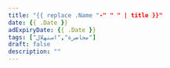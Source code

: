 ```yaml
---
title: "{{ replace .Name "-" " " | title }}"
date: {{ .Date }}
adExpiryDate: {{ .Date }}
tags: ["محاضرة","استهلال"]
draft: false
description: ""
---
```

